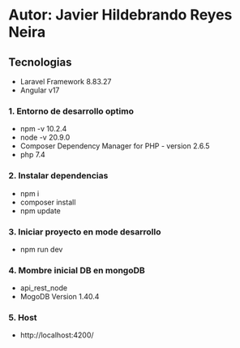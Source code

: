  # Autor: Javier Hildebrando Reyes Neira

 ## Tecnologias
 - Laravel Framework 8.83.27
 - Angular v17

### 1. Entorno de desarrollo optimo
- npm -v 10.2.4
- node -v 20.9.0
- Composer  Dependency Manager for PHP - version 2.6.5
- php 7.4



### 2. Instalar dependencias
- npm i
- composer install
- npm update


### 3. Iniciar proyecto en mode desarrollo
- npm run dev

### 4. Mombre inicial DB en mongoDB
- api_rest_node
- MogoDB Version 1.40.4

### 5. Host
- http://localhost:4200/
